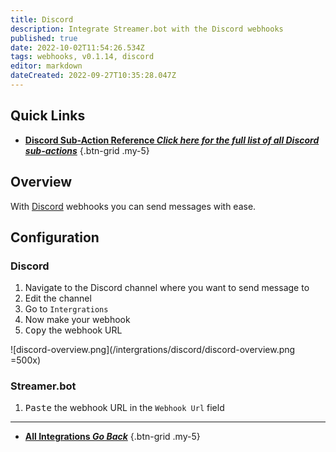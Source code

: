 ```yaml
---
title: Discord
description: Integrate Streamer.bot with the Discord webhooks
published: true
date: 2022-10-02T11:54:26.534Z
tags: webhooks, v0.1.14, discord
editor: markdown
dateCreated: 2022-09-27T10:35:28.047Z
---
```


## Quick Links
- [<i class="mdi mdi-lightning-bolt-outline text--discord"></i> **Discord Sub-Action Reference *Click here for the full list of all Discord sub-actions***](/en/Sub-Actions/Discord)
{.btn-grid .my-5}

## Overview
With [Discord](https://discord.com) webhooks you can send messages with ease.

## Configuration
### Discord
1. Navigate to the Discord channel where you want to send message to
2. Edit the channel
3. Go to `Intergrations`
4. Now make your webhook
5. <kbd><i class="mdi mdi-content-copy"></i> Copy</kbd> the webhook URL

![discord-overview.png](/intergrations/discord/discord-overview.png =500x)

### Streamer.bot
1. <kbd><i class="mdi mdi-content-paste"></i> Paste</kbd> the webhook URL in the `Webhook Url` field


---

- [<i class="mdi mdi-chevron-left"></i> **All Integrations *Go Back***](/en/Integrations)
{.btn-grid .my-5}